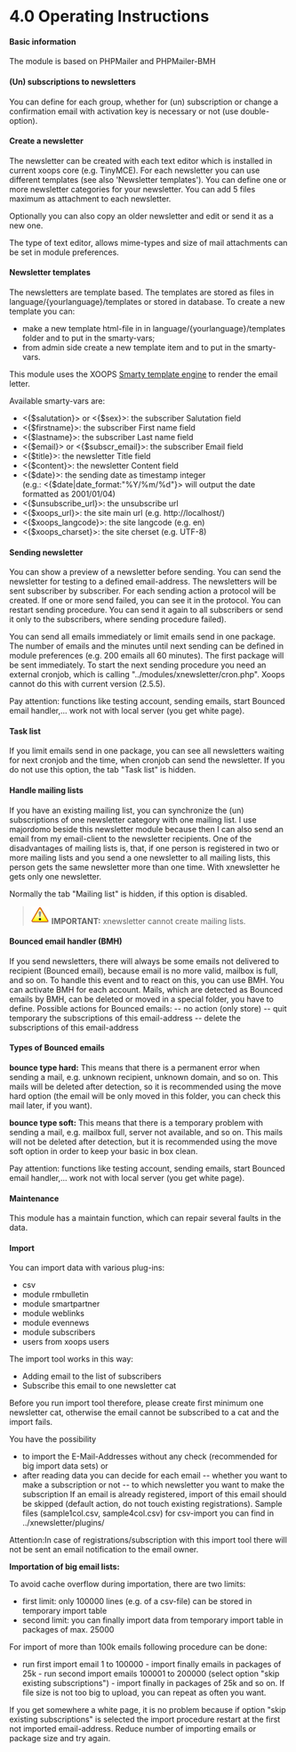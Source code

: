 # 4.0 Operating Instructions

#### Basic information

The module is based on PHPMailer and PHPMailer-BMH 

#### (Un) subscriptions to newsletters
You can define for each group, whether for (un) subscription or change a confirmation email with activation key is necessary or not (use double-option).

#### Create a newsletter
The newsletter can be created with each text editor which is installed in current xoops core (e.g. TinyMCE). 
For each newsletter you can use different templates (see also 'Newsletter templates').
You can define one or more newsletter categories for your newsletter.
You can add 5 files maximum as attachment to each newsletter.

Optionally you can also copy an older newsletter and edit or send it as a new one.

The type of text editor, allows mime-types and size of mail attachments can be set in module preferences.


#### Newsletter templates
The newsletters are template based.
The templates are stored as files in language/{yourlanguage}/templates or stored in database.
To create a new template you can:
- make a new template html-file in in language/{yourlanguage}/templates folder and to put in the smarty-vars;
- from admin side create a new template item and to put in the smarty-vars.

This module uses the XOOPS [Smarty template engine](http://www.smarty.net/) to render the email letter.

Available smarty-vars are:
- <{$salutation}> or <{$sex}>: the subscriber Salutation field
- <{$firstname}>: the subscriber First name field
- <{$lastname}>: the subscriber Last name field
- <{$email}> or <{$subscr_email}>: the subscriber Email field
- <{$title}>: the newsletter Title field
- <{$content}>: the newsletter Content field
- <{$date}>: the sending date as timestamp integer<br> 
  (e.g.: <{$date|date_format:"%Y/%m/%d"}> will output the date formatted as 2001/01/04)
- <{$unsubscribe_url}>: the unsubscribe url
- <{$xoops_url}>: the site main url (e.g. http://localhost/)
- <{$xoops_langcode}>: the site langcode (e.g. en)
- <{$xoops_charset}>: the site cherset (e.g. UTF-8)


#### Sending newsletter
You can show a preview of a newsletter before sending.
You can send the newsletter for testing to a defined email-address.
The newsletters will be sent subscriber by subscriber.
For each sending action a protocol will be created.
If one or more send failed, you can see it in the protocol.
You can restart sending procedure. You can send it again to all subscribers or send it only to the subscribers, where sending procedure failed).

You can send all emails immediately or limit emails send in one package.
The number of emails and the minutes until next sending can be defined in module preferences (e.g. 200 emails all 60 minutes).
The first package will be sent immediately. To start the next sending procedure you need an external cronjob, which is calling "../modules/xnewsletter/cron.php". Xoops cannot do this with current version (2.5.5).

Pay attention: functions like testing account, sending emails, start Bounced email handler,... work not with local server (you get white page).

#### Task list
If you limit emails send in one package, you can see all newsletters waiting for next cronjob and the time, when cronjob can send the newsletter.
If you do not use this option, the tab "Task list" is hidden.

#### Handle mailing lists
If you have an existing mailing list, you can synchronize the (un) subscriptions of one newsletter category with one mailing list.
I use majordomo beside this newsletter module because then I can also send an email from my email-client to the newsletter recipients.
One of the disadvantages of mailing lists is, that, if one person is registered in two or more mailing lists and you send a one newsletter to all mailing lists, this person gets the same newsletter more than one time. With xnewsletter he gets only one newsletter.

Normally the tab "Mailing list" is hidden, if this option is disabled.

>![](../assets/info/important.png) **IMPORTANT:** xnewsletter cannot create mailing lists. 

#### Bounced email handler (BMH)
If you send newsletters, there will always be some emails not delivered to recipient (Bounced email), because email is no more valid, mailbox is full, and so on.
To handle this event and to react on this, you can use BMH.
You can activate BMH for each account.
Mails, which are detected as Bounced emails by BMH, can be deleted or moved in a special folder, you have to define.
Possible actions for Bounced emails:
-- no action (only store)
-- quit temporary the subscriptions of this email-address
-- delete the subscriptions of this email-address


#### Types of Bounced emails
**bounce type hard:** This means that there is a permanent error when sending a mail, e.g. unknown recipient, unknown domain, and so on.
This mails will be deleted after detection, so it is recommended using the move hard option (the email will be only moved in this folder, you can check this mail later, if you want).

**bounce type soft:**
This means that there is a temporary problem with sending a mail, e.g. mailbox full, server not available, and so on.
This mails will not be deleted after detection, but it is recommended using the move soft option in order to keep your basic in box clean.

Pay attention: functions like testing account, sending emails, start Bounced email handler,... work not with local server (you get white page).


#### Maintenance
This module has a maintain function, which can repair several faults in the data.


#### Import
You can import data with various plug-ins:
- csv
- module rmbulletin
- module smartpartner
- module weblinks
- module evennews
- module subscribers
- users from xoops users
 
The import tool works in this way:
- Adding email to the list of subscribers
- Subscribe this email to one newsletter cat

Before you run import tool therefore, please create first minimum one newsletter cat, otherwise the email cannot be subscribed to a cat and the import fails.

You have the possibility
- to import the E-Mail-Addresses without any check (recommended for big import data sets) or
- after reading data you can decide for each email
-- whether you want to make a subscription or not
-- to which newsletter you want to make the subscription
If an email is already registered, import of this email should be skipped (default action, do not touch existing registrations). 
Sample files (sample1col.csv, sample4col.csv) for csv-import you can find in ../xnewsletter/plugins/ 

Attention:In case of registrations/subscription with this import tool there will not be sent an email notification to the email owner.


**Importation of big email lists:**

To avoid cache overflow during importation, there are two limits:
- first limit: only 100000 lines (e.g. of a csv-file) can be stored in temporary import table
- second limit: you can finally import data from temporary import table in packages of max. 25000

For import of more than 100k emails following procedure can be done:
- run first import email 1 to 100000 - import finally emails in packages of 25k - run second import emails 100001 to 200000 (select option "skip existing subscriptions") - import finally in packages of 25k and so on.
If file size is not too big to upload, you can repeat as often you want.


If you get somewhere a white page, it is no problem because if option "skip existing subscriptions" is selected the import procedure restart at the first not imported email-address.
Reduce number of importing emails or package size and try again.